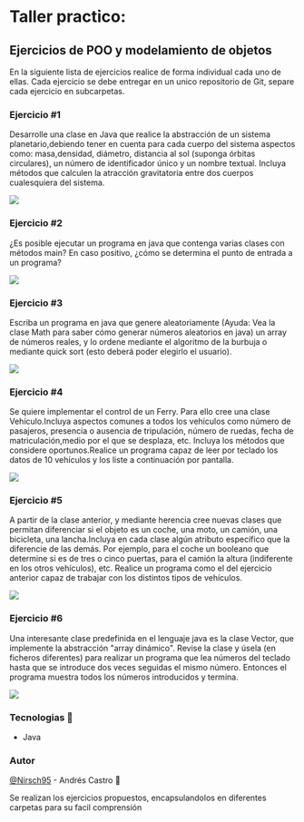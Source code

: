 # Taller practico:

## Ejercicios de POO y modelamiento de objetos

En la siguiente lista de ejercicios realice de forma individual cada uno de ellas. Cada ejercicio se debe entregar en un unico repositorio de Git, separe cada ejercicio en subcarpetas.

### Ejercicio #1
Desarrolle una clase en Java que realice la abstracción de un sistema planetario,debiendo tener en cuenta para cada cuerpo del sistema aspectos como: masa,densidad, diámetro, distancia al sol (suponga órbitas circulares), un número de identificador único y un nombre textual. Incluya métodos que calculen la atracción gravitatoria entre dos cuerpos cualesquiera del sistema.

![](https://www.caracteristicas.co/wp-content/uploads/2017/03/sistema-solar-e1564771413564.jpg)

### Ejercicio #2
¿Es posible ejecutar un programa en java que contenga varias clases con métodos main? En caso positivo, ¿cómo se determina el punto de entrada a un programa?

![](https://thumbs.dreamstime.com/b/dos-puertas-principales-residenciales-de-madera-blancas-133610745.jpg)

### Ejercicio #3
Escriba un programa en java que genere aleatoriamente (Ayuda: Vea la clase Math para saber cómo generar números aleatorios en java) un array de números reales, y lo ordene mediante el algoritmo de la burbuja o mediante quick sort (esto deberá poder elegirlo el usuario).

![](https://juncotic.com/wp-content/uploads/2016/09/thumbnail.png)

### Ejercicio #4
Se quiere implementar el control de un Ferry. Para ello cree una clase Vehículo.Incluya aspectos comunes a todos los vehículos como número de pasajeros, presencia o ausencia de tripulación, número de ruedas, fecha de matriculación,medio por el que se desplaza, etc. Incluya los métodos que considere oportunos.Realice un programa capaz de leer por teclado los datos de 10 vehículos y los liste a continuación por pantalla.

![](https://static8.depositphotos.com/1302629/918/i/600/depositphotos_9186840-stock-photo-ferry-boat.jpg)

### Ejercicio #5
A partir de la clase anterior, y mediante herencia cree nuevas clases que permitan diferenciar si el objeto es un coche, una moto, un camión, una bicicleta, una lancha.Incluya en cada clase algún atributo específico que la diferencie de las demás. Por ejemplo, para el coche un booleano que determine si es de tres o cinco puertas, para el camión la altura (indiferente en los otros vehículos), etc. Realice un programa como el del ejercicio anterior capaz de trabajar con los distintos tipos de vehículos.

![](https://img.freepik.com/vector-gratis/transporte-logistico-set-vehiculos_24877-54157.jpg?w=2000)

### Ejercicio #6
Una interesante clase predefinida en el lenguaje java es la clase Vector, que implemente la abstracción "array dinámico". Revise la clase y úsela (en ficheros diferentes) para realizar un programa que lea números del teclado hasta que se introduce dos veces seguidas el mismo número. Entonces el programa muestra todos los números introducidos y termina.

![](https://www.luisllamas.es/wp-content/uploads/2017/05/arduino-array-dinamico-4.png)

### Tecnologias :wrench:
* Java

### Autor
[@Nirsch95](https://github.com/Nirsch95) - Andrés Castro :wolf:

Se realizan los ejercicios propuestos, encapsulandolos en diferentes carpetas para su facil comprensión
